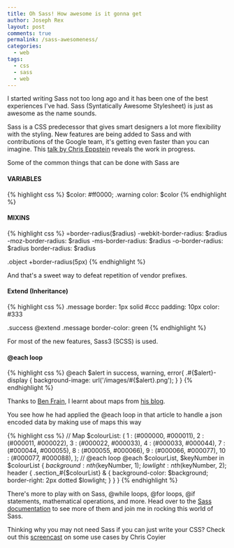 ```yaml
---
title: Oh Sass! How awesome is it gonna get
author: Joseph Rex
layout: post
comments: true
permalink: /sass-awesomeness/
categories:
  - web
tags:
  - css
  - sass
  - web
---
```

I started writing Sass not too long ago and it has been one of the best experiences I've had. Sass (Syntatically Awesome Stylesheet) is just as awesome as the name sounds.

Sass is a CSS predecessor that gives smart designers a lot more flexibility with the styling. New features are being added to Sass and with contributions of the Google team, it's getting even faster than you can imagine. This [talk by Chris Eppstein][1] reveals the work in progress.
<!--more-->

Some of the common things that can be done with Sass are

#### VARIABLES

{% highlight css %}
$color: #ff0000;
.warning
    color: $color
{% endhighlight %}

#### MIXINS

{% highlight css %}
=border-radius($radius)
    -webkit-border-radius: $radius
    -moz-border-radius:    $radius
    -ms-border-radius:     $radius
    -o-border-radius:      $radius
    border-radius:         $radius

.object
     +border-radius(5px)
{% endhighlight %}

And that's a sweet way to defeat repetition of vendor prefixes.

#### Extend (Inheritance)

{% highlight css %}
.message
        border: 1px solid #ccc
        padding: 10px
        color: #333

.success
        @extend .message
        border-color: green
{% endhighlight %}

For most of the new features, Sass3 (SCSS) is used.

#### @each loop

{% highlight css %}
@each $alert in success, warning, error{
  .#{$alert}-display {
    background-image: url('/images/#{$alert}.png');
  }
}
{% endhighlight %}

Thanks to [Ben Frain][2], I learnt about maps from [his blog][3].

You see how he had applied the @each loop in that article to handle a json encoded data by making use of maps this way

{% highlight css %}
// Map
$colourList: (
    1  : (#000000, #000011), 
    2  : (#000011, #000022), 
    3  : (#000022, #000033), 
    4  : (#000033, #000044), 
    7  : (#000044, #000055), 
    8  : (#000055, #000066), 
    9  : (#000066, #000077), 
    10 : (#000077, #000088), 
);
// @each loop
@each $colourList, $keyNumber in $colourList {
    $background: nth($keyNumber, 1);
    $lowlight: nth($keyNumber, 2);
    header {
        .section_#{$colourList} & {
            background-color: $background;
            border-right: 2px dotted $lowlight;
        }
    }
}
{% endhighlight %}

There's more to play with on Sass, @while loops, @for loops, @if statements, mathematical operations, and more. Head over to the <a href="http://sass-lang.com/documentation/file.Sass_REFERENCE.html" target="_blank">Sass documentation</a> to see more of them and join me in rocking this world of Sass.

Thinking why you may not need Sass if you can just write your CSS? Check out this <a href="http://css-tricks.com/video-screencasts/132-quick-useful-case-sass-math-mixins/" target="_blank">screencast</a> on some use cases by Chris Coyier

 [1]: https://www.youtube.com/watch?v=-ZJeOJGazgE
 [2]: http://benfrain.com/
 [3]: http://benfrain.com/using-lists-with-maps-in-sass-3-3
